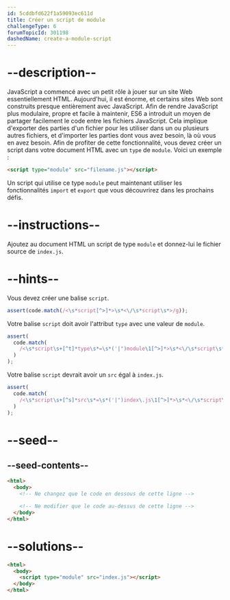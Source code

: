```yaml
---
id: 5cddbfd622f1a59093ec611d
title: Créer un script de module
challengeType: 6
forumTopicId: 301198
dashedName: create-a-module-script
---
```


# --description--

JavaScript a commencé avec un petit rôle à jouer sur un site Web essentiellement HTML. Aujourd'hui, il est énorme, et certains sites Web sont construits presque entièrement avec JavaScript. Afin de rendre JavaScript plus modulaire, propre et facile à maintenir, ES6 a introduit un moyen de partager facilement le code entre les fichiers JavaScript. Cela implique d'exporter des parties d'un fichier pour les utiliser dans un ou plusieurs autres fichiers, et d'importer les parties dont vous avez besoin, là où vous en avez besoin. Afin de profiter de cette fonctionnalité, vous devez créer un script dans votre document HTML avec un `type` de `module`. Voici un exemple :

```html
<script type="module" src="filename.js"></script>
```

Un script qui utilise ce type `module` peut maintenant utiliser les fonctionnalités `import` et `export` que vous découvrirez dans les prochains défis.
# --instructions--

Ajoutez au document HTML un script de type `module` et donnez-lui le fichier source de `index.js`.

# --hints--

Vous devez créer une balise `script`.

```js
assert(code.match(/<\s*script[^>]*>\s*<\/\s*script\s*>/g));
```

Votre balise `script` doit avoir l'attribut `type` avec une valeur de `module`.

```js
assert(
  code.match(
    /<\s*script\s+[^t]*type\s*=\s*('|")module\1[^>]*>\s*<\/\s*script\s*>/g
  )
);
```

Votre balise `script` devrait avoir un `src` égal à `index.js`.

```js
assert(
  code.match(
    /<\s*script\s+[^s]*src\s*=\s*('|")index\.js\1[^>]*>\s*<\/\s*script\s*>/g
  )
);
```

# --seed--

## --seed-contents--

```html
<html>
  <body>
    <!-- Ne changez que le code en dessous de cette ligne -->

    <!-- Ne modifier que le code au-dessus de cette ligne -->
  </body>
</html>
```

# --solutions--

```html
<html>
  <body>
    <script type="module" src="index.js"></script>
  </body>
</html>
```

